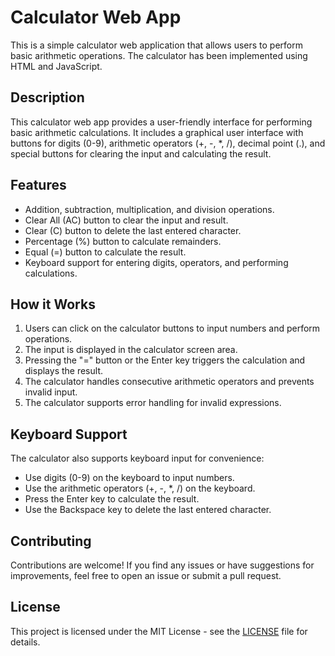 # Calculator Web App

This is a simple calculator web application that allows users to perform basic arithmetic operations. The calculator has been implemented using HTML and JavaScript.

## Description

This calculator web app provides a user-friendly interface for performing basic arithmetic calculations. It includes a graphical user interface with buttons for digits (0-9), arithmetic operators (+, -, *, /), decimal point (.), and special buttons for clearing the input and calculating the result.

## Features

- Addition, subtraction, multiplication, and division operations.
- Clear All (AC) button to clear the input and result.
- Clear (C) button to delete the last entered character.
- Percentage (%) button to calculate remainders.
- Equal (=) button to calculate the result.
- Keyboard support for entering digits, operators, and performing calculations.

## How it Works

1. Users can click on the calculator buttons to input numbers and perform operations.
2. The input is displayed in the calculator screen area.
3. Pressing the "=" button or the Enter key triggers the calculation and displays the result.
4. The calculator handles consecutive arithmetic operators and prevents invalid input.
5. The calculator supports error handling for invalid expressions.

## Keyboard Support

The calculator also supports keyboard input for convenience:

- Use digits (0-9) on the keyboard to input numbers.
- Use the arithmetic operators (+, -, *, /) on the keyboard.
- Press the Enter key to calculate the result.
- Use the Backspace key to delete the last entered character.

## Contributing

Contributions are welcome! If you find any issues or have suggestions for improvements, feel free to open an issue or submit a pull request.

## License

This project is licensed under the MIT License - see the [LICENSE](LICENSE) file for details.